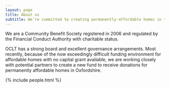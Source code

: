 ```yaml
---
layout: page
title: About us
subtitle: We’re committed to creating permanently-affordable homes in the city and county.
---
```

We are a Community Benefit Society registered in 2006 and regulated by the Financial Conduct Authority with charitable status.

OCLT has a strong board and excellent governance arrangements. Most recently, because of the now exceedingly difficult funding environment for affordable homes with no capital grant available, we are working closely with potential partners to create a new fund to receive donations for permanently affordable homes in Oxfordshire.

{% include people.html %}